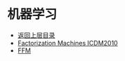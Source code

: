 # 机器学习

* [返回上层目录](../advanced-knowledge.md)
* [Factorization Machines ICDM2010](fm/Factorization-Machines.md)
* [FFM](ffm/FFM.md)




